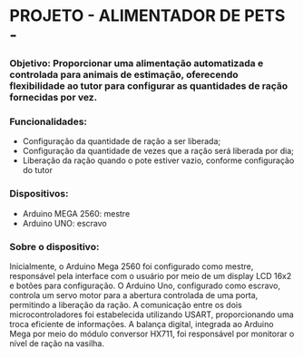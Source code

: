 # PROJETO - ALIMENTADOR DE PETS -
### Objetivo: Proporcionar uma alimentação automatizada e controlada para animais de estimação, oferecendo flexibilidade ao tutor para configurar as quantidades de ração fornecidas por vez.
### Funcionalidades:
 - Configuração da quantidade de
ração a ser liberada;
- Configuração da quantidade de
vezes que a ração será liberada
por dia;
- Liberação da ração quando o pote
estiver vazio, conforme
configuração do tutor

### Dispositivos:
- Arduino MEGA 2560: mestre
- Arduino UNO: escravo

### Sobre o dispositivo:
Inicialmente, o Arduino Mega 2560 foi configurado como mestre, responsável pela interface
com o usuário por meio de um display LCD 16x2 e botões para configuração. O Arduino
Uno, configurado como escravo, controla um servo motor para a abertura controlada de uma
porta, permitindo a liberação da ração. A comunicação entre os dois microcontroladores foi
estabelecida utilizando USART, proporcionando uma troca eficiente de informações. A
balança digital, integrada ao Arduino Mega por meio do módulo conversor HX711, foi
responsável por monitorar o nível de ração na vasilha.
